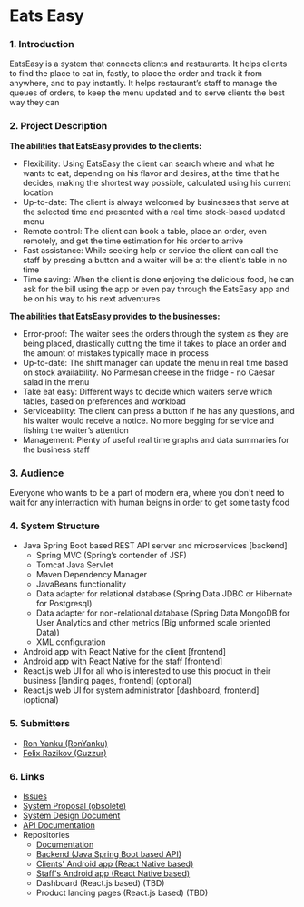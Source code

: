 # Eats Easy

### 1. Introduction
EatsEasy is a system that connects clients and restaurants. It helps clients to find the place to eat in, fastly, to place the order and track it from anywhere, and to pay instantly. It helps restaurant’s staff to manage the queues of orders, to keep the menu updated and to serve clients the best way they can
### 2. Project Description
**The abilities that EatsEasy provides to the clients:**
- Flexibility: Using EatsEasy the client can search where and what he wants to eat, depending on
his flavor and desires, at the time that he decides, making the shortest way possible, calculated
using his current location
- Up-to-date: The client is always welcomed by businesses that serve at the selected time and
presented with a real time stock-based updated menu
- Remote control: The client can book a table, place an order, even remotely, and get the time
estimation for his order to arrive
- Fast assistance: While seeking help or service the client can call the staff by pressing a button
and a waiter will be at the client's table in no time
- Time saving: When the client is done enjoying the delicious food, he can ask for the bill using
the app or even pay through the EatsEasy app and be on his way to his next adventures

**The abilities that EatsEasy provides to the businesses:**
- Error-proof: The waiter sees the orders through the system as they are being placed, drastically
cutting the time it takes to place an order and the amount of mistakes typically made in process
- Up-to-date: The shift manager can update the menu in real time based on stock availability. No
Parmesan cheese in the fridge - no Caesar salad in the menu
- Take eat easy: Different ways to decide which waiters serve which tables, based on
preferences and workload
- Serviceability: The client can press a button if he has any questions, and his waiter would
receive a notice. No more begging for service and fishing the waiter’s attention
- Management: Plenty of useful real time graphs and data summaries for the business staff
### 3. Audience
Everyone who wants to be a part of modern era, where you don't need to wait for any interraction with human beigns in order to get some tasty food
### 4. System Structure
- Java Spring Boot based REST API server and microservices [backend]
  - Spring MVC (Spring’s contender of JSF)
  - Tomcat Java Servlet
  - Maven Dependency Manager
  - JavaBeans functionality
  - Data adapter for relational database (Spring Data JDBC or Hibernate for Postgresql)
  - Data adapter for non-relational database (Spring Data MongoDB for User Analytics and
  other metrics (Big unformed scale oriented Data))
  - XML configuration
- Android app with React Native for the client [frontend]
- Android app with React Native for the staff [frontend]
- React.js web UI for all who is interested to use this product in their business [landing pages, frontend] (optional)
- React.js web UI for system administrator [dashboard, frontend] (optional)
### 5. Submitters
* [Ron Yanku (RonYanku)](https://github.com/RonYanku)
* [Felix Razikov (Guzzur)](https://github.com/Guzzur)

### 6. Links
  * [Issues](/issues)
  * [System Proposal (obsolete)](/documentation/eats-easy-proposal.pdf)
  * [System Design Document](/documentation/system-design-document.md)
  * [API Documentation](https://documenter.getpostman.com/view/5411046/RznBMKem)
  * Repositories
    * [Documentation](/)
    * [Backend (Java Spring Boot based API)](https://github.com/eats-easy/eats-easy-spring)
    * [Clients' Android app (React Native based)](https://github.com/eats-easy/eats-easy-eaters-app)
    * [Staff's Android app (React Native based)](https://github.com/eats-easy/eats-easy-staff-app)
    * Dashboard (React.js based) (TBD)
    * Product landing pages (React.js based) (TBD)
